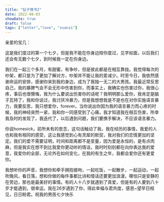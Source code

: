 ```yaml
---
title: "钻子情书2"
date: 2022-08-03
showDate: true
draft: false
tags: ["letter","love", "zuanzi"]
---
```

亲爱的宝几：

这是我们度过的第一个七夕，但是我不能在你身边陪你度过，见字如面，以后我们还会有无数个七夕，到时候我一定在你身边。

我们在一起三个多月，有甜蜜，有争吵，但是彼此都是在相互靠拢。我觉得每次的吵架，都只是为了更加了解对方，吵架并不能让我的爱减少️。时至今日，我依然感谢命运的安排，感谢你来到我的身边，成为了我独一无二的大男孩。我最近常反思自己，我的暴脾气会不会无形中伤害到你，而事实上，我确实也伤害过你，我很心疼，事后也很懊悔，我为什么要说出伤害你的话呢？我明明那么爱你，我肯定是脑子瓦特了，我和你说过，我讨厌冷暴力，但是我想想我是不是也在对你实施语言暴力，我要反思，我只想爱你，forever️。当你说出你因为我的语言暴力而心疼的时候，我的神经突然一紧，我和你一同感受到了心痛，我才知道我在相互伤害，所幸我及时的发现了，我迭代了，以后遇到问题，我们要携手解决，不应该语言暴力。

你说homesick，前所未有的思念，这句话触动了我，我在经历的事情，我爱的人也和我有相同的感受，这让我感觉到心有灵犀的默契，我对我们的恋情更加的坚定。我们的爱不需要证明，时间和距离都不是变量，因为爱是永恒的，是有点肉麻，但是我实在想不到比我爱你更动听的情话，我时时刻刻都在向你表达我的爱意，我爱你的全部，无论外在如何变化，在我的有生之年，我都会爱你还有更爱你。

我想听你的声音，我想你和牵手拥抱接吻，一起吃饭，一起散步，一起运动，一起吹晚风，看日落，想和你做的每件事都比诗和情话还要更加浪漫，哪怕只是安静的在旁边，那也是最美好的事情。有的人十八岁就遇到了真爱，但是有的人要到八十岁才能遇到，很幸运，我在26岁遇到了你，得此幸福与君共度，感恩~望早日相见，日日盼君。祝我的男孩七夕快乐
